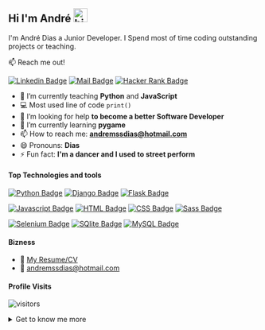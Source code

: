## Hi I'm André <img src="https://user-images.githubusercontent.com/1303154/88677602-1635ba80-d120-11ea-84d8-d263ba5fc3c0.gif" width="28px" alt="hi">

I'm André Dias a Junior Developer. I Spend most of time coding outstanding projects or teaching.

:mailbox: Reach me out!


[![Linkedin Badge](https://img.shields.io/badge/-André_Dias-0e76a8?style=flat&labelColor=0e76a8&logo=linkedin&logoColor=white)](https://www.linkedin.com/in/dias-webdev/)
[![Mail Badge](https://img.shields.io/badge/-amssdias@hotmail.com-0078D4?style=flat&labelColor=0078D4&logo=microsoft-outlook&logoColor=white)](mailto:andremssdias@hotmail.com)
[![Hacker Rank Badge](https://img.shields.io/badge/-HackerRank-2EC866?style=flat&labelColor=2EC866&logo=HackerRank&logoColor=white)](https://www.hackerrank.com/andremssdias)

<!-- TODO: Add last video link -->

- 🔭 I’m currently teaching **Python** and **JavaScript**
- :computer: Most used line of code `print()`
- 🤔 I’m looking for help **to become a better Software Developer**
- 🌱 I’m currently learning **pygame**
- 📫 How to reach me: **andremssdias@hotmail.com**
- 😄 Pronouns: **Dias**
- ⚡ Fun fact: **I'm a dancer and I used to street perform**

#### Top Technologies and tools

<!-- TODO: Make technologies links takes you to repositories -->

[![Python Badge](https://img.shields.io/badge/-Python-3776AB?style=for-the-badge&labelColor=black&logo=python&logoColor=white)](#) 
[![Django Badge](https://img.shields.io/badge/-Django-092E20?style=for-the-badge&labelColor=black&logo=django&logoColor=white)](#) 
[![Flask Badge](https://img.shields.io/badge/-Flask-000000?style=for-the-badge&labelColor=black&logo=flask&logoColor=white)](#) 

[![Javascript Badge](https://img.shields.io/badge/-Javascript-F0DB4F?style=for-the-badge&labelColor=black&logo=javascript&logoColor=F0DB4F)](#)
[![HTML Badge](https://img.shields.io/badge/-HTML5-E34F26?style=for-the-badge&labelColor=black&logo=html5&logoColor=white)](#)
[![CSS Badge](https://img.shields.io/badge/-css3-1572B6?style=for-the-badge&labelColor=black&logo=css3&logoColor=white)](#)
[![Sass Badge](https://img.shields.io/badge/-Sass-CC6699?style=for-the-badge&labelColor=black&logo=sass&logoColor=white)](#) 

[![Selenium Badge](https://img.shields.io/badge/-selenium-43B02A?style=for-the-badge&labelColor=black&logo=selenium&logoColor=white)](#) 
[![SQlite Badge](https://img.shields.io/badge/-SQlite-003B57?style=for-the-badge&labelColor=black&logo=SQLite&logoColor=white)](#) 
[![MySQL Badge](https://img.shields.io/badge/-MySQL-4479A1?style=for-the-badge&labelColor=black&logo=MySQL&logoColor=white)](#) 



#### Bizness
- :paperclip: [My Resume/CV](https://github.com/amssdias/amssdias/blob/master/resume/CV-Andre-Dias-Developer.pdf)
- :email: andremssdias@hotmail.com


#### Profile Visits 

![visitors](https://visitor-badge.glitch.me/badge?page_id=amssdias.amssdias)

<details>
	<summary>
    	Get to know me more
    </summary>

I enjoy a lot learning new ways to program so I can progress more as a software developer, my main weak point is that I want to know everything as quick as possible. Usually I tend to make small projects to always test my new skills.

Teaching made me evolve much more as a developer and learn very well the foundations of programming.

#### Git hub Stats
[![Anurag's GitHub stats](https://github-readme-stats.vercel.app/api?username=amssdias&hide=contribs,prs&theme=tokyonight)](https://github.com/anuraghazra/github-readme-stats)

</details>




